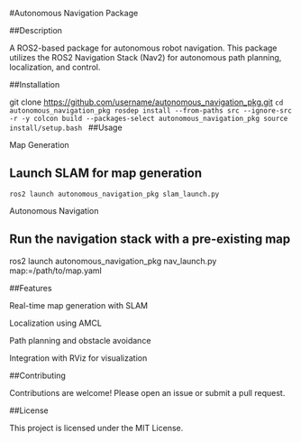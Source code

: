 #Autonomous Navigation Package

##Description

A ROS2-based package for autonomous robot navigation. This package utilizes the ROS2 Navigation Stack (Nav2) for autonomous path planning, localization, and control.

##Installation

git clone https://github.com/username/autonomous_navigation_pkg.git
``cd autonomous_navigation_pkg
rosdep install --from-paths src --ignore-src -r -y
colcon build --packages-select autonomous_navigation_pkg
source install/setup.bash
``
##Usage

Map Generation

## Launch SLAM for map generation
``ros2 launch autonomous_navigation_pkg slam_launch.py``

Autonomous Navigation

## Run the navigation stack with a pre-existing map
ros2 launch autonomous_navigation_pkg nav_launch.py map:=/path/to/map.yaml

##Features

Real-time map generation with SLAM

Localization using AMCL

Path planning and obstacle avoidance

Integration with RViz for visualization

##Contributing

Contributions are welcome! Please open an issue or submit a pull request.

##License

This project is licensed under the MIT License.
